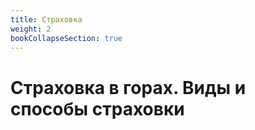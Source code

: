 ```yaml
---
title: Страховка
weight: 2
bookCollapseSection: true
---
```


# Страховка в горах. Виды и способы страховки



